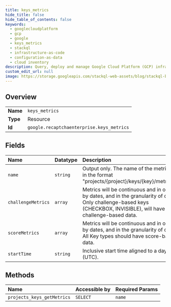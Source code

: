 ```yaml
---
title: keys_metrics
hide_title: false
hide_table_of_contents: false
keywords:
  - googlecloudplatform
  - gcp
  - google
  - keys_metrics
  - stackql
  - infrastructure-as-code
  - configuration-as-data
  - cloud inventory
description: Query, deploy and manage Google Cloud Platform (GCP) infrastructure and resources using SQL
custom_edit_url: null
image: https://storage.googleapis.com/stackql-web-assets/blog/stackql-blog-post-featured-image.png
---
```

  
    

## Overview
<table><tbody>
<tr><td><b>Name</b></td><td><code>keys_metrics</code></td></tr>
<tr><td><b>Type</b></td><td>Resource</td></tr>
<tr><td><b>Id</b></td><td><code>google.recaptchaenterprise.keys_metrics</code></td></tr>
</tbody></table>

## Fields
| Name | Datatype | Description |
|:-----|:---------|:------------|
| `name` | `string` | Output only. The name of the metrics, in the format "projects/{project}/keys/{key}/metrics". |
| `challengeMetrics` | `array` | Metrics will be continuous and in order by dates, and in the granularity of day. Only challenge-based keys (CHECKBOX, INVISIBLE), will have challenge-based data. |
| `scoreMetrics` | `array` | Metrics will be continuous and in order by dates, and in the granularity of day. All Key types should have score-based data. |
| `startTime` | `string` | Inclusive start time aligned to a day (UTC). |
## Methods
| Name | Accessible by | Required Params |
|:-----|:--------------|:----------------|
| `projects_keys_getMetrics` | `SELECT` | `name` |
